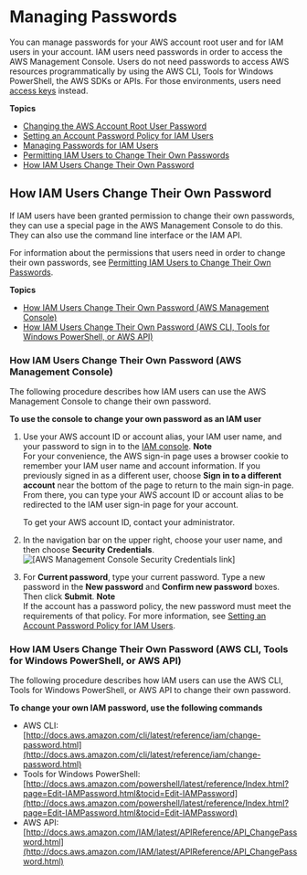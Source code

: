 # Managing Passwords<a name="id_credentials_passwords"></a>

You can manage passwords for your AWS account root user and for IAM users in your account\. IAM users need passwords in order to access the AWS Management Console\. Users do not need passwords to access AWS resources programmatically by using the AWS CLI, Tools for Windows PowerShell, the AWS SDKs or APIs\. For those environments, users need [access keys](id_credentials_access-keys.md) instead\.

**Topics**
+ [Changing the AWS Account Root User Password](id_credentials_passwords_change-root.md)
+ [Setting an Account Password Policy for IAM Users](id_credentials_passwords_account-policy.md)
+ [Managing Passwords for IAM Users](id_credentials_passwords_admin-change-user.md)
+ [Permitting IAM Users to Change Their Own Passwords](id_credentials_passwords_enable-user-change.md)
+ [How IAM Users Change Their Own Password](#id_credentials_passwords_user-change-own)

## How IAM Users Change Their Own Password<a name="id_credentials_passwords_user-change-own"></a>

If IAM users have been granted permission to change their own passwords, they can use a special page in the AWS Management Console to do this\. They can also use the command line interface or the IAM API\. 

For information about the permissions that users need in order to change their own passwords, see [Permitting IAM Users to Change Their Own Passwords](id_credentials_passwords_enable-user-change.md)\.

**Topics**
+ [How IAM Users Change Their Own Password \(AWS Management Console\)](#ManagingUserPwdSelf-Console)
+ [How IAM Users Change Their Own Password \(AWS CLI, Tools for Windows PowerShell, or AWS API\)](#ManagingUserPwdSelf-CLIAPI)

### How IAM Users Change Their Own Password \(AWS Management Console\)<a name="ManagingUserPwdSelf-Console"></a>

The following procedure describes how IAM users can use the AWS Management Console to change their own password\.

**To use the console to change your own password as an IAM user**

1. Use your AWS account ID or account alias, your IAM user name, and your password to sign in to the [IAM console](https://console.aws.amazon.com/iam)\.
**Note**  
For your convenience, the AWS sign\-in page uses a browser cookie to remember your IAM user name and account information\. If you previously signed in as a different user, choose **Sign in to a different account** near the bottom of the page to return to the main sign\-in page\. From there, you can type your AWS account ID or account alias to be redirected to the IAM user sign\-in page for your account\.

   To get your AWS account ID, contact your administrator\.

1. In the navigation bar on the upper right, choose your user name, and then choose **Security Credentials**\.   
![\[AWS Management Console Security Credentials link\]](http://docs.aws.amazon.com/IAM/latest/UserGuide/images/security-credentials-root.shared.console.png)

1. For **Current password**, type your current password\. Type a new password in the **New password** and **Confirm new password** boxes\. Then click **Submit**\.
**Note**  
If the account has a password policy, the new password must meet the requirements of that policy\. For more information, see [Setting an Account Password Policy for IAM Users](id_credentials_passwords_account-policy.md)\. 

### How IAM Users Change Their Own Password \(AWS CLI, Tools for Windows PowerShell, or AWS API\)<a name="ManagingUserPwdSelf-CLIAPI"></a>

The following procedure describes how IAM users can use the AWS CLI, Tools for Windows PowerShell, or AWS API to change their own password\.

**To change your own IAM password, use the following commands**
+ AWS CLI: [http://docs.aws.amazon.com/cli/latest/reference/iam/change-password.html](http://docs.aws.amazon.com/cli/latest/reference/iam/change-password.html)
+ Tools for Windows PowerShell: [http://docs.aws.amazon.com/powershell/latest/reference/Index.html?page=Edit-IAMPassword.html&tocid=Edit-IAMPassword](http://docs.aws.amazon.com/powershell/latest/reference/Index.html?page=Edit-IAMPassword.html&tocid=Edit-IAMPassword)
+ AWS API: [http://docs.aws.amazon.com/IAM/latest/APIReference/API_ChangePassword.html](http://docs.aws.amazon.com/IAM/latest/APIReference/API_ChangePassword.html)
